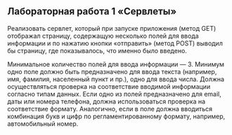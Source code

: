 
## Лабораторная работа 1 «Сервлеты»

Реализовать сервлет, который при запуске приложения (метод GET) отображал страницу, содержащую несколько полей для ввода информации и по нажатию кнопки «отправить» (метод POST) выводил бы страницу, где показывалось, что именно было введено. 

Минимальное количество полей для ввода информации — 3. Минимум одно поле должно быть предназначено для ввода текста (например, имя, фамилия, населенный пункт и пр.), одно для ввода числа. Должна осуществляться проверка на соответствие вводимой информации согласно типам данных. Если одно из полей предназначено для email, даты или номера телефона, должна использоваться проверка на соответствие формату. Аналогично, если в поле должна вводиться комбинация букв и цифр по регламентированному формату, например, автомобильный номер.
